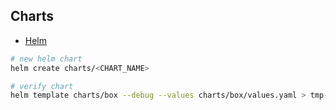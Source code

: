 ## Charts

* [Helm](https://helm.sh/docs)

```bash
# new helm chart
helm create charts/<CHART_NAME>

# verify chart
helm template charts/box --debug --values charts/box/values.yaml > tmp-box.yaml
```
